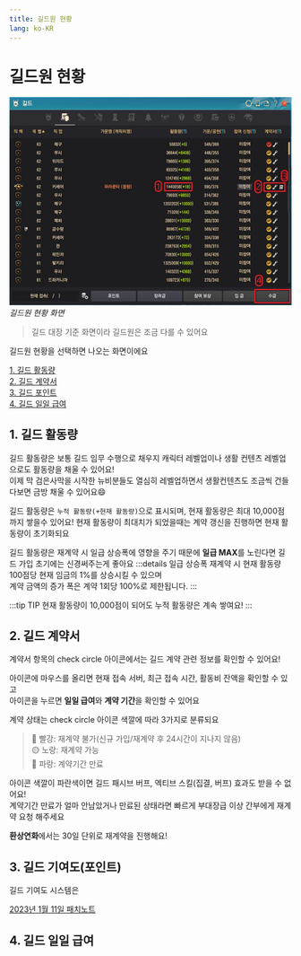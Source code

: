 ```yaml
---
title: 길드원 현황
lang: ko-KR
---
```

# 길드원 현황
![길드원 현황](./guild-member-list.jpg)*길드원 현황 화면*
> 길드 대장 기준 화면이라 길드원은 조금 다를 수 있어요

길드원 현황을 선택하면 나오는 화면이에요

[1. 길드 활동량](#1-길드-활동량)\
[2. 길드 계약서](#2-길드-계약서)\
[3. 길드 포인트](#3-길드-포인트)\
[4. 길드 일일 급여](#4-길드-일일-급여)

## 1. 길드 활동량
길드 활동량은 보통 길드 임무 수행으로 채우지 캐릭터 레벨업이나 생활 컨텐츠 레벨업으로도 활동량을 채울 수 있어요!\
이제 막 검은사막을 시작한 뉴비분들도 열심히 레벨업하면서 생활컨텐츠도 조금씩 건들다보면 금방 채울 수 있어요:smile:

길드 활동량은 `누적 활동량(+현재 활동량)`으로 표시되며, 현재 활동량은 최대 10,000점까지 쌓을수 있어요! 현재 활동량이 최대치가 되었을때는 계약 갱신을 진행하면 현재 활동량이 초기화되요

길드 활동량은 재계약 시 일급 상승폭에 영향을 주기 때문에 **일급 MAX**를 노린다면 길드 가입 초기에는 신경써주는게 좋아요
:::details 일급 상승폭
재계약 시 현재 활동량 100점당 현재 임금의 1%를 상승시킬 수 있으며\
계약 금액의 증가 폭은 계약 1회당 100%로 제한됩니다.
:::

:::tip TIP
현재 활동량이 10,000점이 되어도 누적 활동량은 계속 쌓여요!
:::

## 2. 길드 계약서
계약서 항목의 check circle 아이콘에서는 길드 계약 관련 정보를 확인할 수 있어요!

아이콘에 마우스를 올리면 현재 접속 서버, 최근 접속 시간, 활동비 잔액을 확인할 수 있고\
아이콘을 누르면 **일일 급여**와 **계약 기간**을 확인할 수 있어요

계약 상태는 check circle 아이콘 색깔에 따라 3가지로 분류되요
> :red_circle: 빨강: 재계약 불가(신규 가입/재계약 후 24시간이 지나지 않음)\
> :yellow_circle: 노랑: 재계약 가능\
> :large_blue_circle: 파랑: 계약기간 만료

아이콘 색깔이 파란색이면 길드 패시브 버프, 엑티브 스킬(집결, 버프) 효과도 받을 수 없어요!\
계약기간 만료가 얼마 안남았거나 만료된 상태라면 빠르게 부대장급 이상 간부에게 재계약 요청 해주세요

**환상연화**에서는 30일 단위로 재계약을 진행해요!

## 3. 길드 기여도(포인트)
길드 기여도 시스템은

[2023년 1월 11일 패치노트](https://www.kr.playblackdesert.com/ko-KR/News/Detail?groupContentNo=9629&countryType=ko-KR)

## 4. 길드 일일 급여